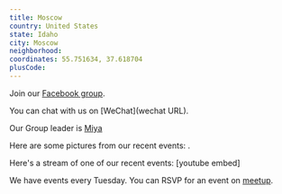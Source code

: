 ```yaml
---
title: Moscow
country: United States
state: Idaho
city: Moscow
neighborhood: 
coordinates: 55.751634, 37.618704
plusCode:
---
```

Join our [Facebook group](https://www.facebook.com/groups/free.code.camp.moscow.idaho).

You can chat with us on [WeChat](wechat URL).

Our Group leader is [Miya](freecodecamp.org/miya)

Here are some pictures from our recent events:
![]().

Here's a stream of one of our recent events:
[youtube embed]

We have events every Tuesday. You can RSVP for an event on [meetup](meetupurl).
